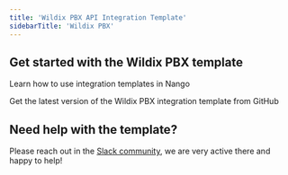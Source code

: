 ```yaml
---
title: 'Wildix PBX API Integration Template'
sidebarTitle: 'Wildix PBX'
---
```


## Get started with the Wildix PBX template

<Card title="How to use integration templates"
      href="/understand/concepts/templates"
      icon="book-open">
    Learn how to use integration templates in Nango


<Card title="Get the Wildix PBX template"
      href="https://github.com/NangoHQ/nango/tree/master/integration-templates/wildix-pbx"
      icon="github">
    Get the latest version of the Wildix PBX integration template from GitHub


## Need help with the template?
Please reach out in the [Slack community](https://nango.dev/slack), we are very active there and happy to help!


